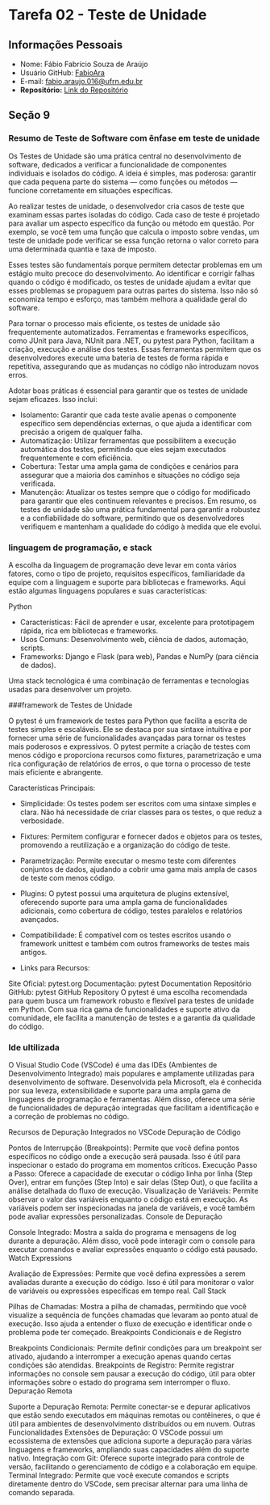 # Tarefa 02 - Teste de Unidade

## Informações Pessoais
- Nome: Fábio Fabrício Souza de Araújo
- Usuário GitHub: [FabioAra](https://github.com/FabioAra)
- E-mail: <fabio.araujo.016@ufrn.edu.br>
- **Repositório:** [Link do Repositório](https://github.com/flaviogui/TechCell-Pro)

## Seção 9
### Resumo de Teste de Software com ênfase em teste de unidade
Os Testes de Unidade são uma prática central no desenvolvimento de software, dedicados a verificar a funcionalidade de componentes individuais e isolados do código. A ideia é simples, mas poderosa: garantir que cada pequena parte do sistema — como funções ou métodos — funcione corretamente em situações específicas.

Ao realizar testes de unidade, o desenvolvedor cria casos de teste que examinam essas partes isoladas do código. Cada caso de teste é projetado para avaliar um aspecto específico da função ou método em questão. Por exemplo, se você tem uma função que calcula o imposto sobre vendas, um teste de unidade pode verificar se essa função retorna o valor correto para uma determinada quantia e taxa de imposto.

Esses testes são fundamentais porque permitem detectar problemas em um estágio muito precoce do desenvolvimento. Ao identificar e corrigir falhas quando o código é modificado, os testes de unidade ajudam a evitar que esses problemas se propaguem para outras partes do sistema. Isso não só economiza tempo e esforço, mas também melhora a qualidade geral do software.

Para tornar o processo mais eficiente, os testes de unidade são frequentemente automatizados. Ferramentas e frameworks específicos, como JUnit para Java, NUnit para .NET, ou pytest para Python, facilitam a criação, execução e análise dos testes. Essas ferramentas permitem que os desenvolvedores execute uma bateria de testes de forma rápida e repetitiva, assegurando que as mudanças no código não introduzam novos erros.

Adotar boas práticas é essencial para garantir que os testes de unidade sejam eficazes. Isso inclui:

- Isolamento: Garantir que cada teste avalie apenas o componente específico sem dependências externas, o que ajuda a identificar com precisão a origem de qualquer falha.
- Automatização: Utilizar ferramentas que possibilitem a execução automática dos testes, permitindo que eles sejam executados frequentemente e com eficiência.
- Cobertura: Testar uma ampla gama de condições e cenários para assegurar que a maioria dos caminhos e situações no código seja verificada.
- Manutenção: Atualizar os testes sempre que o código for modificado para garantir que eles continuem relevantes e precisos.
Em resumo, os testes de unidade são uma prática fundamental para garantir a robustez e a confiabilidade do software, permitindo que os desenvolvedores verifiquem e mantenham a qualidade do código à medida que ele evolui.


###  linguagem de programação, e stack

A escolha da linguagem de programação deve levar em conta vários fatores, como o tipo de projeto, requisitos específicos, familiaridade da equipe com a linguagem e suporte para bibliotecas e frameworks. Aqui estão algumas linguagens populares e suas características:

Python

- Características: Fácil de aprender e usar, excelente para prototipagem rápida, rica em bibliotecas e frameworks.
- Usos Comuns: Desenvolvimento web, ciência de dados, automação, scripts.
- Frameworks: Django e Flask (para web), Pandas e NumPy (para ciência de dados).

Uma stack tecnológica é uma combinação de ferramentas e tecnologias usadas para desenvolver um projeto.

###framework de Testes de Unidade

O pytest é um framework de testes para Python que facilita a escrita de testes simples e escaláveis. Ele se destaca por sua sintaxe intuitiva e por fornecer uma série de funcionalidades avançadas para tornar os testes mais poderosos e expressivos. O pytest permite a criação de testes com menos código e proporciona recursos como fixtures, parametrização e uma rica configuração de relatórios de erros, o que torna o processo de teste mais eficiente e abrangente.

Características Principais:

- Simplicidade: Os testes podem ser escritos com uma sintaxe simples e clara. Não há necessidade de criar classes para os testes, o que reduz a verbosidade.
- Fixtures: Permitem configurar e fornecer dados e objetos para os testes, promovendo a reutilização e a organização do código de teste.
- Parametrização: Permite executar o mesmo teste com diferentes conjuntos de dados, ajudando a cobrir uma gama mais ampla de casos de teste com menos código.
- Plugins: O pytest possui uma arquitetura de plugins extensível, oferecendo suporte para uma ampla gama de funcionalidades adicionais, como cobertura de código, testes paralelos e relatórios avançados.
- Compatibilidade: É compatível com os testes escritos usando o framework unittest e também com outros frameworks de testes mais antigos.

- Links para Recursos:

Site Oficial: pytest.org
Documentação: pytest Documentation
Repositório GitHub: pytest GitHub Repository
O pytest é uma escolha recomendada para quem busca um framework robusto e flexível para testes de unidade em Python. Com sua rica gama de funcionalidades e suporte ativo da comunidade, ele facilita a manutenção de testes e a garantia da qualidade do código.


### Ide ultilizada

O Visual Studio Code (VSCode) é uma das IDEs (Ambientes de Desenvolvimento Integrado) mais populares e amplamente utilizadas para desenvolvimento de software. Desenvolvida pela Microsoft, ela é conhecida por sua leveza, extensibilidade e suporte para uma ampla gama de linguagens de programação e ferramentas. Além disso, oferece uma série de funcionalidades de depuração integradas que facilitam a identificação e a correção de problemas no código.

Recursos de Depuração Integrados no VSCode
Depuração de Código

Pontos de Interrupção (Breakpoints): Permite que você defina pontos específicos no código onde a execução será pausada. Isso é útil para inspecionar o estado do programa em momentos críticos.
Execução Passo a Passo: Oferece a capacidade de executar o código linha por linha (Step Over), entrar em funções (Step Into) e sair delas (Step Out), o que facilita a análise detalhada do fluxo de execução.
Visualização de Variáveis: Permite observar o valor das variáveis enquanto o código está em execução. As variáveis podem ser inspecionadas na janela de variáveis, e você também pode avaliar expressões personalizadas.
Console de Depuração

Console Integrado: Mostra a saída do programa e mensagens de log durante a depuração. Além disso, você pode interagir com o console para executar comandos e avaliar expressões enquanto o código está pausado.
Watch Expressions

Avaliação de Expressões: Permite que você defina expressões a serem avaliadas durante a execução do código. Isso é útil para monitorar o valor de variáveis ou expressões específicas em tempo real.
Call Stack

Pilhas de Chamadas: Mostra a pilha de chamadas, permitindo que você visualize a sequência de funções chamadas que levaram ao ponto atual de execução. Isso ajuda a entender o fluxo de execução e identificar onde o problema pode ter começado.
Breakpoints Condicionais e de Registro

Breakpoints Condicionais: Permite definir condições para um breakpoint ser ativado, ajudando a interromper a execução apenas quando certas condições são atendidas.
Breakpoints de Registro: Permite registrar informações no console sem pausar a execução do código, útil para obter informações sobre o estado do programa sem interromper o fluxo.
Depuração Remota

Suporte a Depuração Remota: Permite conectar-se e depurar aplicativos que estão sendo executados em máquinas remotas ou contêineres, o que é útil para ambientes de desenvolvimento distribuídos ou em nuvem.
Outras Funcionalidades
Extensões de Depuração: O VSCode possui um ecossistema de extensões que adiciona suporte a depuração para várias linguagens e frameworks, ampliando suas capacidades além do suporte nativo.
Integração com Git: Oferece suporte integrado para controle de versão, facilitando o gerenciamento de código e a colaboração em equipe.
Terminal Integrado: Permite que você execute comandos e scripts diretamente dentro do VSCode, sem precisar alternar para uma linha de comando separada.